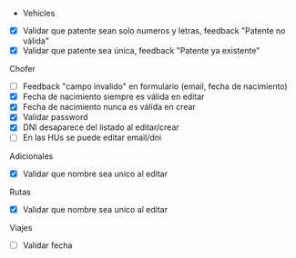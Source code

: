 - Vehicles
 - [x] Validar que patente sean solo numeros y letras, feedback "Patente no válida"
 - [x] Validar que patente sea única, feedback "Patente ya existente"

 Chofer
 - [ ] Feedback "campo invalido" en formulario (email, fecha de nacimiento) 
 - [x] Fecha de nacimiento siempre es válida en editar
 - [x] Fecha de nacimiento nunca es válida en crear
 - [x] Validar password
 - [x] DNI desaparece del listado al editar/crear
 - [ ] En las HUs se puede editar email/dni

 Adicionales
  - [x] Validar que nombre sea unico al editar

  Rutas
  - [x] Validar que nombre sea unico al editar

  Viajes
  - [ ] Validar fecha

 
